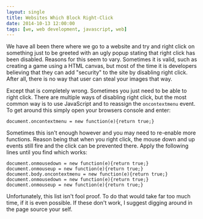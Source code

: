 ```yaml
---
layout: single
title: Websites Which Block Right-Click
date: 2014-10-13 12:00:00
tags: [we, web development, javascript, web]
---
```


We have all been there where we go to a website and try and right click on
something just to be greeted with an ugly popup stating that right click has
been disabled. Reasons for this seem to vary. Sometimes it is valid, such as
creating a game using a HTML canvas, but most of the time it is developers
believing that they can add "security" to the site by disabling right click.
After all, there is no way that  user can steal your images that way. 

Except that is completely wrong. Sometimes you just need to be able to right
click. There are multiple ways of disabling right click, but the most common way
is to use JavaScript and to reassign the `oncontextmenu` event. To get around
this simply open your browsers console and enter:

    document.oncontextmenu = new function(e){return true;}

Sometimes this isn't enough however and you may need to re-enable more
functions. Reason being that when you right click, the mouse down and up events
still fire and the click can be prevented there. Apply the following lines until
you find which works:

    document.onmousedown = new function(e){return true;}
    document.onmouseup = new function(e){return true;}
    document.body.oncontextmenu = new function(e){return true;}
    document.onmousedown = new function(e){return true;}
    document.onmouseup = new function(e){return true;}

Unfortunately, this list isn't fool proof. To do that would take far too much
time, if it is even possible. If these don't work, I suggest digging around in
the page source your self. 
